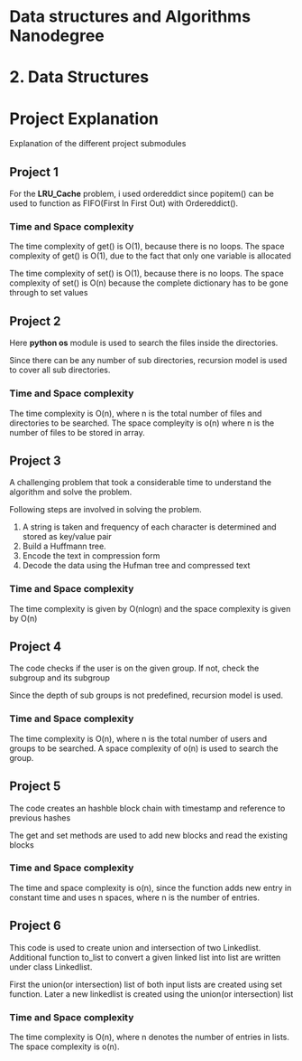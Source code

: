 # Data structures and Algorithms Nanodegree

# 2. Data Structures

# Project Explanation
Explanation of the different project submodules

## Project 1
For the __LRU_Cache__ problem, i used ordereddict since popitem() can be used to function as FIFO(First In First Out) with Ordereddict().

### Time and Space complexity
The time complexity of get() is O(1), because there is no loops. The space complexity of get() is O(1), due to the fact that only one variable is allocated

The time complexity of set() is O(1), because there is no loops. The space complexity of set() is O(n) because the complete dictionary has to be gone through to set values

## Project 2
Here __python os__ module is used to search the files inside the directories. 

Since there can be any number of sub directories, recursion model is used to cover all sub directories.

### Time and Space complexity
The time complexity is O(n), where n is the total number of files and directories to be searched. The space compleyity is o(n) where n is the number of files to be stored in array.

## Project 3
A challenging problem that took a considerable time to understand the algorithm and solve the problem.

Following steps are involved in solving the problem.

1. A string is taken and frequency of each character is determined and stored as key/value pair
2. Build a Huffmann tree.
3. Encode the text in compression form
4. Decode the data using the Hufman tree and compressed text

### Time and Space complexity
The time complexity is given by O(nlogn) and the space complexity is given by O(n)

## Project 4
The code checks if the user is on the given group. If not, check the subgroup and its subgroup

Since the depth of sub groups is not predefined, recursion model is used.

### Time and Space complexity
The time complexity is O(n), where n is the total number of users and groups to be searched. A space complexity of o(n) is used to search the group.

## Project 5
The code creates an hashble block chain with timestamp and reference to previous hashes

The get and set methods are used to add new blocks and read the existing blocks

### Time and Space complexity
The time and space complexity is o(n), since the function adds new entry in constant time and uses n spaces, where n is the number of entries.

## Project 6

This code is used to create union and intersection of two Linkedlist. Additional function to_list to convert a given linked list into list are written under class Linkedlist.

First the union(or intersection) list of both input lists are created using set function. Later a new linkedlist is created using the union(or intersection) list

### Time and Space complexity
The time complexity is O(n), where n denotes the number of entries in lists. The space complexity is o(n).
